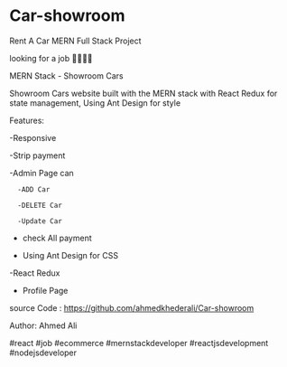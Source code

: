 # Car-showroom
Rent A Car MERN Full Stack Project

looking for a job 👨‍💻👨‍💻

MERN Stack - Showroom Cars



Showroom Cars website built with the MERN stack with React Redux for state management, Using Ant Design for style



Features:

-Responsive

-Strip payment

-Admin Page can

      -ADD Car

      -DELETE Car

      -Update Car

- check All payment

- Using Ant Design for CSS

-React Redux 

- Profile Page



source Code : https://github.com/ahmedkhederali/Car-showroom

Author: Ahmed Ali

#react #job #ecommerce #mernstackdeveloper #reactjsdevelopment #nodejsdeveloper


